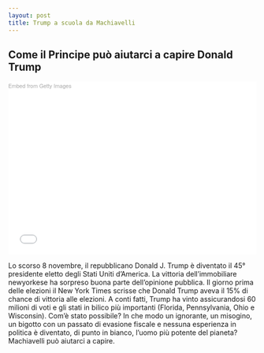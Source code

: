 ```yaml
---
layout: post
title: Trump a scuola da Machiavelli
---
```



## Come il Principe può aiutarci a capire Donald Trump

<div class="getty embed image" style="background-color:#fff;display:inline-block;font-family:'Helvetica Neue',Helvetica,Arial,sans-serif;color:#a7a7a7;font-size:11px;width:100%;max-width:509px;"><div style="padding:0;margin:0;text-align:left;"><a href="http://www.gettyimages.com/detail/609937238" target="_blank" style="color:#a7a7a7;text-decoration:none;font-weight:normal !important;border:none;display:inline-block;">Embed from Getty Images</a></div><div style="overflow:hidden;position:relative;height:0;padding:66.404715% 0 0 0;width:100%;"><iframe src="//embed.gettyimages.com/embed/609937238?et=js5NZSOtTAlzgs--b1yMuA&viewMoreLink=on&sig=RVCXGUN3BX5Ao4pHz2tUgTqx7CFa1WLGz-XCtSHF968=&caption=true" width="509" height="338" scrolling="no" frameborder="0" style="display:inline-block;position:absolute;top:0;left:0;width:100%;height:100%;margin:0;"></iframe></div><p style="margin:0;"></p></div>

Lo scorso 8 novembre, il repubblicano Donald J. Trump è diventato il 45° presidente eletto degli Stati Uniti d’America. La vittoria dell’immobiliare newyorkese ha sorpreso buona parte dell’opinione pubblica. Il giorno prima delle elezioni il New York Times scrisse che Donald Trump aveva il 15% di chance di vittoria alle elezioni. A conti fatti, Trump ha vinto assicurandosi 60 milioni di voti e gli stati in bilico più importanti (Florida, Pennsylvania, Ohio e Wisconsin). Com’è stato possibile? In che modo un ignorante, un misogino, un bigotto con un passato di evasione fiscale e nessuna esperienza in politica è diventato, di punto in bianco, l’uomo più potente del pianeta? Machiavelli può aiutarci a capire.
